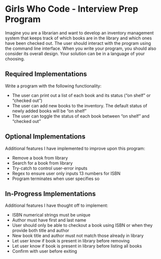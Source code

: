 # Girls Who Code - Interview Prep Program
Imagine you are a librarian and want to develop an inventory management system that keeps track of which
books are in the library and which ones have been checked out. The user should interact with the program using the command line interface. When you write your program, you should also consider its overall design. Your solution can be in a language of your choosing.

## Required Implementations
Write a program  with the following functionality:
- The user can print out a list of each book and its status (“on shelf” or “checked out”) 
- The user can add new books to the inventory. The default status of newly added books will be “on shelf”
- The user can toggle the status of each book between “on shelf” and “checked out”

## Optional Implementations
Additional features I have implemented to improve upon this program:
- Remove a book from library
- Search for a book from library
- Try-catch to control user-error inputs
- Regex to ensure user only inputs 13 numbers for ISBN
- Program terminates when user specifies so

## In-Progress Implementations
Additional features I have thought off to implement:
- ISBN numerical strings must be unique
- Author must have first and last name
- User should only be able to checkout a book using ISBN or when they provide both title and author
- New book title and author must not match those already in library
- Let user know if book is present in library before removing
- Let user know if book is present in library before listing all books
- Confirm with user before exiting
